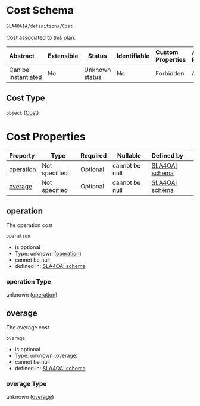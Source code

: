 # Cost Schema

```txt
SLA4OAI#/definitions/Cost
```

Cost associated to this plan.


| Abstract            | Extensible | Status         | Identifiable | Custom Properties | Additional Properties | Access Restrictions | Defined In                                                                    |
| :------------------ | ---------- | -------------- | ------------ | :---------------- | --------------------- | ------------------- | ----------------------------------------------------------------------------- |
| Can be instantiated | No         | Unknown status | No           | Forbidden         | Allowed               | none                | [SLA4OAI.schema.json\*](../SLA4OAI.schema.json "open original schema") |

## Cost Type

`object` ([Cost](sla4oai-definitions-cost.md))

# Cost Properties

| Property                | Type          | Required | Nullable       | Defined by                                                                                                             |
| :---------------------- | ------------- | -------- | -------------- | :--------------------------------------------------------------------------------------------------------------------- |
| [operation](#operation) | Not specified | Optional | cannot be null | [SLA4OAI schema](sla4oai-definitions-cost-properties-operation.md "SLA4OAI#/definitions/Cost/properties/operation") |
| [overage](#overage)     | Not specified | Optional | cannot be null | [SLA4OAI schema](sla4oai-definitions-cost-properties-overage.md "SLA4OAI#/definitions/Cost/properties/overage")     |

## operation

The operation cost


`operation`

-   is optional
-   Type: unknown ([operation](sla4oai-definitions-cost-properties-operation.md))
-   cannot be null
-   defined in: [SLA4OAI schema](sla4oai-definitions-cost-properties-operation.md "SLA4OAI#/definitions/Cost/properties/operation")

### operation Type

unknown ([operation](sla4oai-definitions-cost-properties-operation.md))

## overage

The overage cost


`overage`

-   is optional
-   Type: unknown ([overage](sla4oai-definitions-cost-properties-overage.md))
-   cannot be null
-   defined in: [SLA4OAI schema](sla4oai-definitions-cost-properties-overage.md "SLA4OAI#/definitions/Cost/properties/overage")

### overage Type

unknown ([overage](sla4oai-definitions-cost-properties-overage.md))
